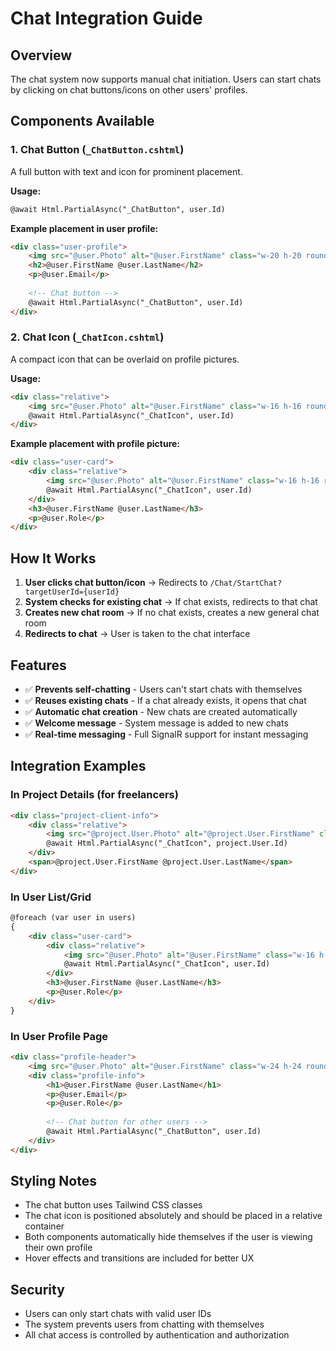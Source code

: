 # Chat Integration Guide

## Overview
The chat system now supports manual chat initiation. Users can start chats by clicking on chat buttons/icons on other users' profiles.

## Components Available

### 1. Chat Button (`_ChatButton.cshtml`)
A full button with text and icon for prominent placement.

**Usage:**
```html
@await Html.PartialAsync("_ChatButton", user.Id)
```

**Example placement in user profile:**
```html
<div class="user-profile">
    <img src="@user.Photo" alt="@user.FirstName" class="w-20 h-20 rounded-full">
    <h2>@user.FirstName @user.LastName</h2>
    <p>@user.Email</p>
    
    <!-- Chat button -->
    @await Html.PartialAsync("_ChatButton", user.Id)
</div>
```

### 2. Chat Icon (`_ChatIcon.cshtml`)
A compact icon that can be overlaid on profile pictures.

**Usage:**
```html
<div class="relative">
    <img src="@user.Photo" alt="@user.FirstName" class="w-16 h-16 rounded-full">
    @await Html.PartialAsync("_ChatIcon", user.Id)
</div>
```

**Example placement with profile picture:**
```html
<div class="user-card">
    <div class="relative">
        <img src="@user.Photo" alt="@user.FirstName" class="w-16 h-16 rounded-full">
        @await Html.PartialAsync("_ChatIcon", user.Id)
    </div>
    <h3>@user.FirstName @user.LastName</h3>
    <p>@user.Role</p>
</div>
```

## How It Works

1. **User clicks chat button/icon** → Redirects to `/Chat/StartChat?targetUserId={userId}`
2. **System checks for existing chat** → If chat exists, redirects to that chat
3. **Creates new chat room** → If no chat exists, creates a new general chat room
4. **Redirects to chat** → User is taken to the chat interface

## Features

- ✅ **Prevents self-chatting** - Users can't start chats with themselves
- ✅ **Reuses existing chats** - If a chat already exists, it opens that chat
- ✅ **Automatic chat creation** - New chats are created automatically
- ✅ **Welcome message** - System message is added to new chats
- ✅ **Real-time messaging** - Full SignalR support for instant messaging

## Integration Examples

### In Project Details (for freelancers)
```html
<div class="project-client-info">
    <div class="relative">
        <img src="@project.User.Photo" alt="@project.User.FirstName" class="w-12 h-12 rounded-full">
        @await Html.PartialAsync("_ChatIcon", project.User.Id)
    </div>
    <span>@project.User.FirstName @project.User.LastName</span>
</div>
```

### In User List/Grid
```html
@foreach (var user in users)
{
    <div class="user-card">
        <div class="relative">
            <img src="@user.Photo" alt="@user.FirstName" class="w-16 h-16 rounded-full">
            @await Html.PartialAsync("_ChatIcon", user.Id)
        </div>
        <h3>@user.FirstName @user.LastName</h3>
        <p>@user.Role</p>
    </div>
}
```

### In User Profile Page
```html
<div class="profile-header">
    <img src="@user.Photo" alt="@user.FirstName" class="w-24 h-24 rounded-full">
    <div class="profile-info">
        <h1>@user.FirstName @user.LastName</h1>
        <p>@user.Email</p>
        <p>@user.Role</p>
        
        <!-- Chat button for other users -->
        @await Html.PartialAsync("_ChatButton", user.Id)
    </div>
</div>
```

## Styling Notes

- The chat button uses Tailwind CSS classes
- The chat icon is positioned absolutely and should be placed in a relative container
- Both components automatically hide themselves if the user is viewing their own profile
- Hover effects and transitions are included for better UX

## Security

- Users can only start chats with valid user IDs
- The system prevents users from chatting with themselves
- All chat access is controlled by authentication and authorization
